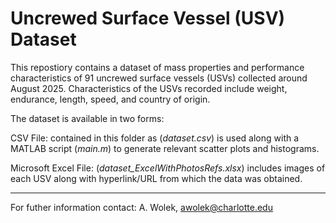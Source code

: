 # Uncrewed Surface Vessel (USV) Dataset

This repostiory contains a dataset of mass properties and performance characteristics of 91 uncrewed surface vessels (USVs) collected around August 2025. Characteristics of the USVs recorded include weight, endurance, length, speed, and country of origin. 

The dataset is available in two forms:

CSV File: contained in this folder as (*dataset.csv*) is used along with a MATLAB script (*main.m*) to generate relevant scatter plots and histograms.

Microsoft Excel File: (*dataset_ExcelWithPhotosRefs.xlsx*) includes images of each USV along with hyperlink/URL from which the data was obtained.

---

For futher information contact:
A. Wolek, awolek@charlotte.edu
